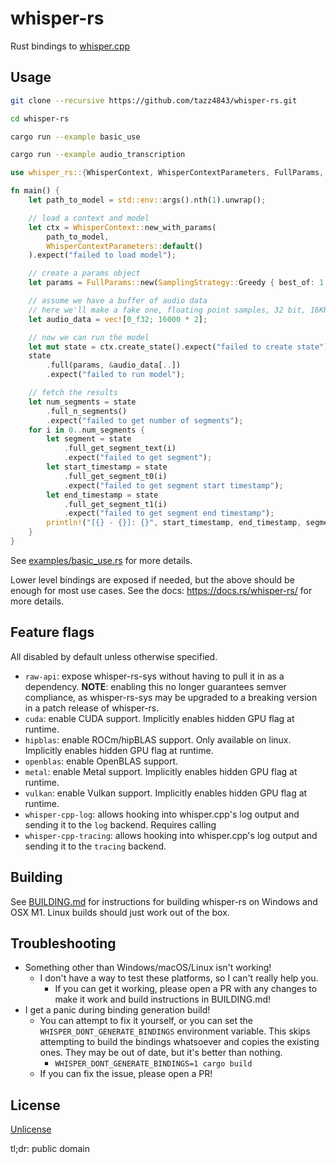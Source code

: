 # whisper-rs

Rust bindings to [whisper.cpp](https://github.com/ggerganov/whisper.cpp/)

## Usage

```bash
git clone --recursive https://github.com/tazz4843/whisper-rs.git

cd whisper-rs

cargo run --example basic_use

cargo run --example audio_transcription
```

```rust
use whisper_rs::{WhisperContext, WhisperContextParameters, FullParams, SamplingStrategy};

fn main() {
	let path_to_model = std::env::args().nth(1).unwrap();

	// load a context and model
	let ctx = WhisperContext::new_with_params(
		path_to_model,
		WhisperContextParameters::default()
	).expect("failed to load model");

	// create a params object
	let params = FullParams::new(SamplingStrategy::Greedy { best_of: 1 });

	// assume we have a buffer of audio data
	// here we'll make a fake one, floating point samples, 32 bit, 16KHz, mono
	let audio_data = vec![0_f32; 16000 * 2];

	// now we can run the model
	let mut state = ctx.create_state().expect("failed to create state");
	state
		.full(params, &audio_data[..])
		.expect("failed to run model");

	// fetch the results
	let num_segments = state
		.full_n_segments()
		.expect("failed to get number of segments");
	for i in 0..num_segments {
		let segment = state
			.full_get_segment_text(i)
			.expect("failed to get segment");
		let start_timestamp = state
			.full_get_segment_t0(i)
			.expect("failed to get segment start timestamp");
		let end_timestamp = state
			.full_get_segment_t1(i)
			.expect("failed to get segment end timestamp");
		println!("[{} - {}]: {}", start_timestamp, end_timestamp, segment);
	}
}
```

See [examples/basic_use.rs](examples/basic_use.rs) for more details.

Lower level bindings are exposed if needed, but the above should be enough for most use cases.
See the docs: https://docs.rs/whisper-rs/ for more details.

## Feature flags

All disabled by default unless otherwise specified.

* `raw-api`: expose whisper-rs-sys without having to pull it in as a dependency.
  **NOTE**: enabling this no longer guarantees semver compliance,
  as whisper-rs-sys may be upgraded to a breaking version in a patch release of whisper-rs.
* `cuda`: enable CUDA support. Implicitly enables hidden GPU flag at runtime.
* `hipblas`: enable ROCm/hipBLAS support. Only available on linux. Implicitly enables hidden GPU flag at runtime.
* `openblas`: enable OpenBLAS support.
* `metal`: enable Metal support. Implicitly enables hidden GPU flag at runtime.
* `vulkan`: enable Vulkan support. Implicitly enables hidden GPU flag at runtime.
* `whisper-cpp-log`: allows hooking into whisper.cpp's log output and sending it to the `log` backend. Requires calling
* `whisper-cpp-tracing`: allows hooking into whisper.cpp's log output and sending it to the `tracing` backend.

## Building

See [BUILDING.md](BUILDING.md) for instructions for building whisper-rs on Windows and OSX M1. Linux builds should just
work out of the box.

## Troubleshooting

* Something other than Windows/macOS/Linux isn't working!
    * I don't have a way to test these platforms, so I can't really help you.
        * If you can get it working, please open a PR with any changes to make it work and build instructions in
          BUILDING.md!
* I get a panic during binding generation build!
    * You can attempt to fix it yourself, or you can set the `WHISPER_DONT_GENERATE_BINDINGS` environment variable.
      This skips attempting to build the bindings whatsoever and copies the existing ones. They may be out of date,
      but it's better than nothing.
        * `WHISPER_DONT_GENERATE_BINDINGS=1 cargo build`
    * If you can fix the issue, please open a PR!

## License

[Unlicense](LICENSE)

tl;dr: public domain
